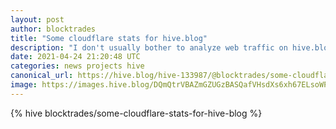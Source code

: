 ```yaml
---
layout: post
author: blocktrades
title: "Some cloudflare stats for hive.blog"
description: "I don't usually bother to analyze web traffic on hive.blog, since I'm more focused on the technical development of Hive rather than Hive's success at marketing itself."
date: 2021-04-24 21:20:48 UTC
categories: news projects hive
canonical_url: https://hive.blog/hive-133987/@blocktrades/some-cloudflare-stats-for-hive-blog
image: https://images.hive.blog/DQmQtrVBAZmGZUGzBASQafVHsdXs6xh67ELsoWPqoCq2emC/image.png
---
```

{% hive blocktrades/some-cloudflare-stats-for-hive-blog %}
